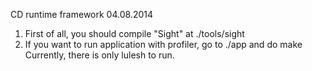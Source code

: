 CD runtime framework 04.08.2014

1. First of all, you should compile "Sight" at ./tools/sight
2. If you want to run application with profiler, go to ./app and do make
   Currently, there is only lulesh to run.



